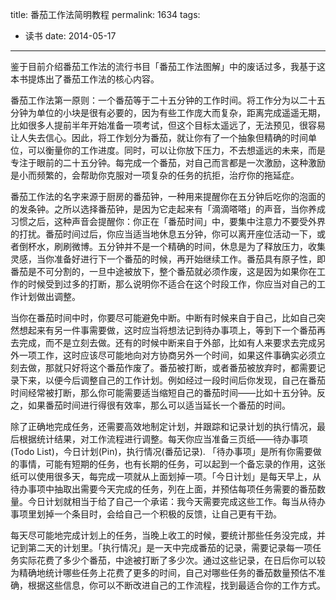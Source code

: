 title: 番茄工作法简明教程
permalink: 1634
tags:
  - 读书
date: 2014-05-17
---

鉴于目前介绍番茄工作法的流行书目「番茄工作法图解」中的废话过多，我基于这本书提炼出了番茄工作法的核心内容。

番茄工作法第一原则：一个番茄等于二十五分钟的工作时间。将工作分为以二十五分钟为单位的小块是很有必要的，因为有些工作庞大而复杂，距离完成遥遥无期，比如很多人提前半年开始准备一项考试，但这个目标太遥远了，无法预见，很容易让人失去信心。因此，将工作划分为番茄，就让你有了一个抽象但精确的时间单位，可以衡量你的工作进度。同时，可以让你放下压力，不去想遥远的未来，而是专注于眼前的二十五分钟。每完成一个番茄，对自己而言都是一次激励，这种激励是小而频繁的，会帮助你克服对一项复杂的任务的抗拒，治疗你的拖延症。

番茄工作法的名字来源于厨房的番茄钟，一种用来提醒你在五分钟后吃你的泡面的的发条钟。之所以选择番茄钟，是因为它走起来有「滴滴嗒嗒」的声音，当你养成习惯之后，这种声音会提醒你：你正在「番茄时间」中，要集中注意力不要受外界的打扰。番茄时间过后，你应当适当地休息五分钟，你可以离开座位活动一下，或者倒杯水，刷刷微博。五分钟并不是一个精确的时间，休息是为了释放压力，收集灵感，当你准备好进行下一个番茄的时候，再开始继续工作。番茄具有原子性，即番茄是不可分割的，一旦中途被放下，整个番茄就必须作废，这是因为如果你在工作的时候受到过多的打断，那么说明你不适合在这个时段工作，你应当对自己的工作计划做出调整。

当你在番茄时间中时，你要尽可能避免中断。中断有时候来自于自己，比如自己突然想起来有另一件事需要做，这时应当将想法记到待办事项上，等到下一个番茄再去完成，而不是立刻去做。还有的时候中断来自于外部，比如有人来要求去完成另外一项工作，这时应该尽可能地向对方协商另外一个时间，如果这件事确实必须立刻去做，那就只好将这个番茄作废了。番茄被打断，或者番茄被放弃时，都需要记录下来，以便今后调整自己的工作计划。例如经过一段时间后你发现，自己在番茄时间经常被打断，那么你可能需要适当缩短自己的番茄时间——比如十五分钟。反之，如果番茄时间进行得很有效率，那么可以适当延长一个番茄的时间。

除了正确地完成任务，还需要高效地制定计划，并跟踪和记录计划的执行情况，最后根据统计结果，对工作流程进行调整。每天你应当准备三页纸——待办事项(Todo List)，今日计划(Pin)，执行情况(番茄记录). 「待办事项」是所有你需要做的事情，可能有短期的任务，也有长期的任务，可以起到一个备忘录的作用，这张纸可以使用很多天，每完成一项就从上面划掉一项。「今日计划」是每天早上，从待办事项中抽取出需要今天完成的任务，列在上面，并预估每项任务需要的番茄数量。今日计划就相当于给了自己一个承诺：我今天需要完成这些工作。每当从待办事项里划掉一个条目时，会给自己一个积极的反馈，让自己更有干劲。

每天尽可能地完成计划上的任务，当晚上收工的时候，要统计那些任务没完成，并记到第二天的计划里。「执行情况」是一天中完成番茄的记录，需要记录每一项任务实际花费了多少个番茄，中途被打断了多少次。通过这些记录，在日后你可以较为精确地统计哪些任务上花费了更多的时间，自己对哪些任务的番茄数量预估不准确，根据这些信息，你可以不断改进自己的工作流程，找到最适合你的工作方式。
